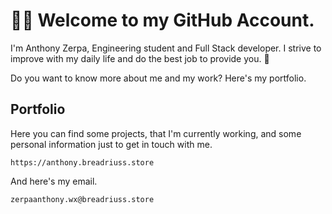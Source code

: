 # 👋🏻 Welcome to my GitHub Account.

I'm Anthony Zerpa, Engineering student and Full Stack developer. I strive to improve with my daily life and do the best job to provide you. 🎉

Do you want to know more about me and my work? Here's my portfolio.
## Portfolio




Here you can find some projects, that I'm currently working, and some personal information just to get in touch with me.

```
https://anthony.breadriuss.store
```

And here's my email.
```
zerpaanthony.wx@breadriuss.store
```


